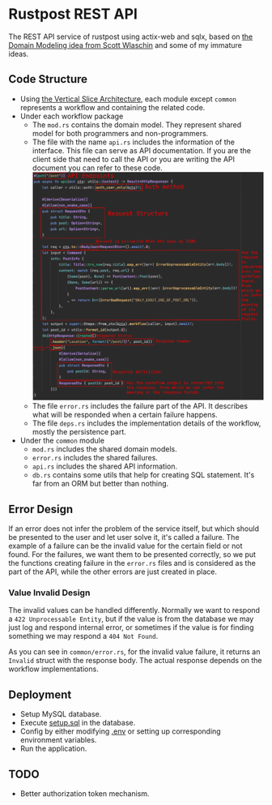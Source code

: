 # Rustpost REST API

The REST API service of rustpost using actix-web and sqlx, based on [the Domain Modeling idea from Scott Wlaschin](https://pragprog.com/titles/swdddf/domain-modeling-made-functional/)
and some of my immature ideas.

## Code Structure

* Using [the Vertical Slice Architecture](https://jimmybogard.com/vertical-slice-architecture/), each module
  except `common` represents a workflow and containing the related code.
* Under each workflow package
  * The `mod.rs` contains the domain model. They represent shared model for both programmers and non-programmers.
  * The file with the name `api.rs` includes the information of the interface. This file can serve as API documentation.
    If you are the client side that need to call the API
    or you are writing the API document you can refer to these code.
    ![api-as-doc-example-create-post](../img/api-as-doc-create-post-example.png)
  * The file `error.rs` includes the failure part of the API. It describes what will be responded when a certain failure happens.
  * The file `deps.rs` includes the implementation details of the workflow, mostly the persistence part.
* Under the `common` module
  * `mod.rs` includes the shared domain models.
  * `error.rs` includes the shared failures.
  * `api.rs` includes the shared API information.
  * `db.rs` contains some utils that help for creating SQL statement. It's far from an ORM but better than nothing.

## Error Design

If an error does not infer the problem of the service itself, but which should be presented to the user and
let user solve it, it's called a failure. The example of a failure can be the invalid value for the certain field or not found.
For the failures, we want them to be presented correctly, so we put the functions creating failure in the `error.rs` files
and is considered as the part of the API, while the other errors are just created in place.

### Value Invalid Design

The invalid values can be handled differently. Normally we want to respond a `422 Unprocessable Entity`,
but if the value is from the database we may just log and respond
internal error, or sometimes if the value is for finding something we may respond a `404 Not Found`.

As you can see in `common/error.rs`, for the invalid value failure, it returns an `Invalid` struct with the response body. 
The actual response depends on the workflow implementations.

## Deployment

* Setup MySQL database.
* Execute [setup.sql](./setup.sql) in the database.
* Config by either modifying [.env](./.env) or setting up corresponding environment variables.
* Run the application.

## TODO

* Better authorization token mechanism.
